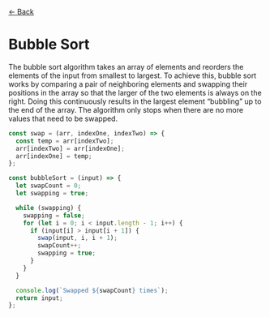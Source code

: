 [&larr; Back](./../README.md)

# Bubble Sort

The bubble sort algorithm takes an array of elements and reorders the elements of the input from smallest to largest. To achieve this, bubble sort works by comparing a pair of neighboring elements and swapping their positions in the array so that the larger of the two elements is always on the right. Doing this continuously results in the largest element “bubbling” up to the end of the array. The algorithm only stops when there are no more values that need to be swapped.

```js
const swap = (arr, indexOne, indexTwo) => {
  const temp = arr[indexTwo];
  arr[indexTwo] = arr[indexOne];
  arr[indexOne] = temp;
};
```

```js
const bubbleSort = (input) => {
  let swapCount = 0;
  let swapping = true;

  while (swapping) {
    swapping = false;
    for (let i = 0; i < input.length - 1; i++) {
      if (input[i] > input[i + 1]) {
        swap(input, i, i + 1);
        swapCount++;
        swapping = true;
      }
    }
  }

  console.log(`Swapped ${swapCount} times`);
  return input;
};
```
